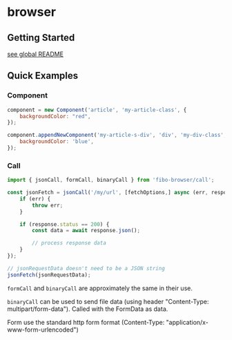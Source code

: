 # browser

## Getting Started

[see global README](../../README.md)

## Quick Examples

### Component

```js
component = new Component('article', 'my-article-class', {
    backgroundColor: "red",
});

component.appendNewComponent('my-article-s-div', 'div', 'my-div-class', {
    backgroundColor: 'blue',
});
```

### Call

```js
import { jsonCall, formCall, binaryCall } from 'fibo-browser/call';

const jsonFetch = jsonCall('/my/url', [fetchOptions,] async (err, response) => {
    if (err) {
        throw err;
    }

    if (response.status == 200) {
        const data = await response.json();

        // process response data
    }
});

// jsonRequestData doesn't need to be a JSON string
jsonFetch(jsonRequestData);
```

`formCall` and `binaryCall` are approximately the same in their use.

`binaryCall` can be used to send file data (using header "Content-Type: multipart/form-data"). Called with the FormData as data.

Form use the standard http form format (Content-Type: "application/x-www-form-urlencoded")
